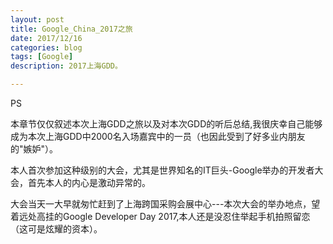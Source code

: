 ```yaml
---
layout: post
title: Google_China_2017之旅
date: 2017/12/16
categories: blog
tags: [Google]
description: 2017上海GDD。

---
```


PS

本章节仅仅叙述本次上海GDD之旅以及对本次GDD的听后总结,我很庆幸自己能够成为本次上海GDD中2000名入场嘉宾中的一员（也因此受到了好多业内朋友的"嫉妒"）。

本人首次参加这种级别的大会，尤其是世界知名的IT巨头-Google举办的开发者大会，首先本人的内心是激动异常的。

大会当天一大早就匆忙赶到了上海跨国采购会展中心---本次大会的举办地点，望着远处高挂的Google Developer Day 2017,本人还是没忍住举起手机拍照留恋（这可是炫耀的资本）。



